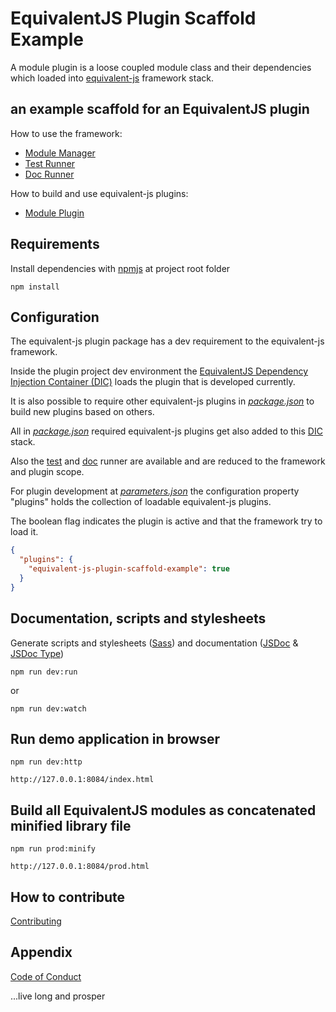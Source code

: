 # EquivalentJS Plugin Scaffold Example

A module plugin is a loose coupled module class and their dependencies which loaded into
[equivalent-js][equivalent-js] framework stack.

## an example scaffold for an EquivalentJS plugin

How to use the framework:

* [Module Manager][MM]
* [Test Runner][MTR]
* [Doc Runner][MDR]

How to build and use equivalent-js plugins:

* [Module Plugin][MP]

## Requirements

Install dependencies with [npmjs][npmjs] at project root folder

    npm install

## Configuration

The equivalent-js plugin package has a dev requirement to the equivalent-js framework.

Inside the plugin project dev environment the [EquivalentJS Dependency Injection Container (DIC)][MM] loads
the plugin that is developed currently.

It is also possible to require other equivalent-js plugins in [*package.json*](package.json)
to build new plugins based on others.

All in [*package.json*](package.json) required equivalent-js plugins get also added to this [DIC][MM] stack. 

Also the [test][MTR] and [doc][MDR] runner are available and are reduced to the framework and plugin scope.

For plugin development at [*parameters.json*](src/config/parameters.json) the configuration property "plugins"
holds the collection of loadable equivalent-js plugins.

The boolean flag indicates the plugin is active and that the framework try to load it.

```json
{
  "plugins": {
    "equivalent-js-plugin-scaffold-example": true
  }
}
```

## Documentation, scripts and stylesheets

Generate scripts and stylesheets ([Sass][sass]) 
and documentation ([JSDoc][jsdoc] & [JSDoc Type][jsdoc-type])

    npm run dev:run

or

    npm run dev:watch

## Run demo application in browser

    npm run dev:http
    
    http://127.0.0.1:8084/index.html

## Build all EquivalentJS modules as concatenated minified library file

    npm run prod:minify
    
    http://127.0.0.1:8084/prod.html

## How to contribute

[Contributing][contributing]

## Appendix

[Code of Conduct][coc]


...live long and prosper

[equivalent-js]: https://github.com/xeroxzone/equivalent-js
[MM]: https://github.com/xeroxzone/equivalent-js/blob/master/docs/MODULE_MANAGER.md
[MP]: https://github.com/xeroxzone/equivalent-js/blob/master/docs/MODULE_PLUGIN.md
[MTR]: https://github.com/xeroxzone/equivalent-js/blob/master/docs/TEST_RUNNER.md
[MDR]: https://github.com/xeroxzone/equivalent-js/blob/master/docs/DOC_RUNNER.md
[contributing]: https://github.com/xeroxzone/equivalent-js/blob/master/CONTRIBUTING.md
[coc]: https://github.com/xeroxzone/equivalent-js/blob/master/CODE_OF_CONDUCT.md
[npmjs]: https://www.npmjs.com
[gulp]: http://gulpjs.com
[jquery]: https://jquery.com
[qunit]: https://qunitjs.com
[jsdoc]: http://usejsdoc.org
[jsdoc-type]: http://usejsdoc.org/tags-type.html
[sass]: http://sass-lang.com
